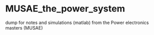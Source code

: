 # MUSAE_the_power_system
dump for notes and simulations (matlab) from the Power electronics masters (MUSAE)
